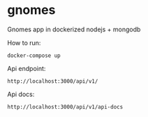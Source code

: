 # gnomes
Gnomes app in dockerized nodejs + mongodb

How to run:

`docker-compose up`

Api endpoint:

`http://localhost:3000/api/v1/`

Api docs:

`http://localhost:3000/api/v1/api-docs`
